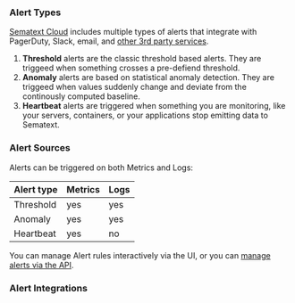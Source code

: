 ### Alert Types
[Sematext Cloud](http://sematext.com/cloud/) includes multiple types
of alerts that integrate with PagerDuty, Slack, email, and [other 3rd
party services](#integrations).  

1. **Threshold** alerts are the classic threshold based alerts.  They are
triggeed when something crosses a pre-defiend threshold.
2. **Anomaly** alerts are based on statistical anomaly detection.  They
are triggeed when values suddenly change and deviate from the
continously computed baseline.
3. **Heartbeat** alerts are triggered when something you are monitoring,
like your servers, containers, or your applications stop emitting data
to Sematext.

### Alert Sources
Alerts can be triggered on both Metrics and Logs:

Alert type | Metrics | Logs
--- | --- | ---
Threshold | yes | yes |
Anomaly | yes | yes |
Heartbeat | yes | no |

You can manage Alert rules interactively via the UI, or you can
[manage alerts via the API](/docs/api).


### Alert Integrations
